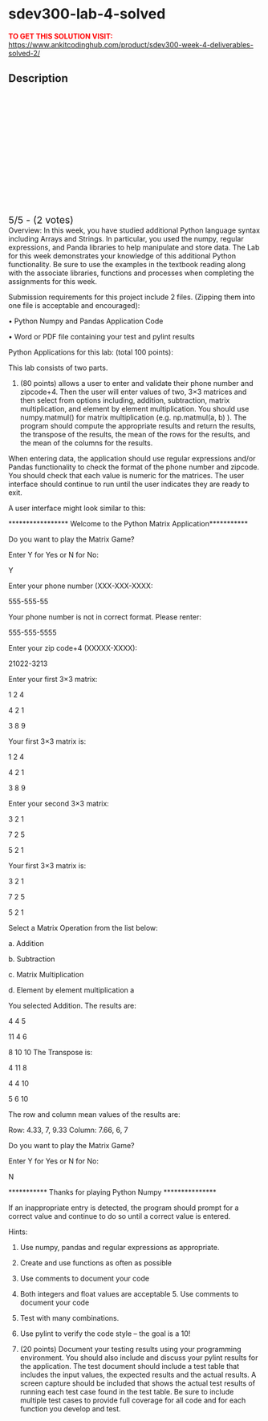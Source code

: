 # sdev300-lab-4-solved



**<span style='color:red'>TO GET THIS SOLUTION VISIT:</span>** https://www.ankitcodinghub.com/product/sdev300-week-4-deliverables-solved-2/

<h2>Description</h2>



<div class="kk-star-ratings kksr-auto kksr-align-center kksr-valign-top" data-payload="{&quot;align&quot;:&quot;center&quot;,&quot;id&quot;:&quot;128233&quot;,&quot;slug&quot;:&quot;default&quot;,&quot;valign&quot;:&quot;top&quot;,&quot;ignore&quot;:&quot;&quot;,&quot;reference&quot;:&quot;auto&quot;,&quot;class&quot;:&quot;&quot;,&quot;count&quot;:&quot;2&quot;,&quot;legendonly&quot;:&quot;&quot;,&quot;readonly&quot;:&quot;&quot;,&quot;score&quot;:&quot;5&quot;,&quot;starsonly&quot;:&quot;&quot;,&quot;best&quot;:&quot;5&quot;,&quot;gap&quot;:&quot;4&quot;,&quot;greet&quot;:&quot;Rate this product&quot;,&quot;legend&quot;:&quot;5\/5 - (2 votes)&quot;,&quot;size&quot;:&quot;24&quot;,&quot;title&quot;:&quot;SDEV300 Lab 4 Solved&quot;,&quot;width&quot;:&quot;138&quot;,&quot;_legend&quot;:&quot;{score}\/{best} - ({count} {votes})&quot;,&quot;font_factor&quot;:&quot;1.25&quot;}">
            
<div class="kksr-stars">
    
<div class="kksr-stars-inactive">
            <div class="kksr-star" data-star="1" style="padding-right: 4px">
            

<div class="kksr-icon" style="width: 24px; height: 24px;"></div>
        </div>
            <div class="kksr-star" data-star="2" style="padding-right: 4px">
            

<div class="kksr-icon" style="width: 24px; height: 24px;"></div>
        </div>
            <div class="kksr-star" data-star="3" style="padding-right: 4px">
            

<div class="kksr-icon" style="width: 24px; height: 24px;"></div>
        </div>
            <div class="kksr-star" data-star="4" style="padding-right: 4px">
            

<div class="kksr-icon" style="width: 24px; height: 24px;"></div>
        </div>
            <div class="kksr-star" data-star="5" style="padding-right: 4px">
            

<div class="kksr-icon" style="width: 24px; height: 24px;"></div>
        </div>
    </div>
    
<div class="kksr-stars-active" style="width: 138px;">
            <div class="kksr-star" style="padding-right: 4px">
            

<div class="kksr-icon" style="width: 24px; height: 24px;"></div>
        </div>
            <div class="kksr-star" style="padding-right: 4px">
            

<div class="kksr-icon" style="width: 24px; height: 24px;"></div>
        </div>
            <div class="kksr-star" style="padding-right: 4px">
            

<div class="kksr-icon" style="width: 24px; height: 24px;"></div>
        </div>
            <div class="kksr-star" style="padding-right: 4px">
            

<div class="kksr-icon" style="width: 24px; height: 24px;"></div>
        </div>
            <div class="kksr-star" style="padding-right: 4px">
            

<div class="kksr-icon" style="width: 24px; height: 24px;"></div>
        </div>
    </div>
</div>
                

<div class="kksr-legend" style="font-size: 19.2px;">
            5/5 - (2 votes)    </div>
    </div>
Overview: In this week, you have studied additional Python language syntax including Arrays and Strings. In particular, you used the numpy, regular expressions, and Panda libraries to help manipulate and store data. The Lab for this week demonstrates your knowledge of this additional Python functionality. Be sure to use the examples in the textbook reading along with the associate libraries, functions and processes when completing the assignments for this week.

Submission requirements for this project include 2 files. (Zipping them into one file is acceptable and encouraged):

• Python Numpy and Pandas Application Code

• Word or PDF file containing your test and pylint results

Python Applications for this lab: (total 100 points):

This lab consists of two parts.

1. (80 points) allows a user to enter and validate their phone number and zipcode+4. Then the user will enter values of two, 3×3 matrices and then select from options including, addition, subtraction, matrix multiplication, and element by element multiplication. You should use numpy.matmul() for matrix multiplication (e.g. np.matmul(a, b) ). The program should compute the appropriate results and return the results, the transpose of the results, the mean of the rows for the results, and the mean of the columns for the results.

When entering data, the application should use regular expressions and/or Pandas functionality to check the format of the phone number and zipcode. You should check that each value is numeric for the matrices. The user interface should continue to run until the user indicates they are ready to exit.

A user interface might look similar to this:

***************** Welcome to the Python Matrix Application***********

Do you want to play the Matrix Game?

Enter Y for Yes or N for No:

Y

Enter your phone number (XXX-XXX-XXXX:

555-555-55

Your phone number is not in correct format. Please renter:

555-555-5555

Enter your zip code+4 (XXXXX-XXXX):

21022-3213

Enter your first 3×3 matrix:

1 2 4

4 2 1

3 8 9

Your first 3×3 matrix is:

1 2 4

4 2 1

3 8 9

Enter your second 3×3 matrix:

3 2 1

7 2 5

5 2 1

Your first 3×3 matrix is:

3 2 1

7 2 5

5 2 1

Select a Matrix Operation from the list below:

a. Addition

b. Subtraction

c. Matrix Multiplication

d. Element by element multiplication a

You selected Addition. The results are:

4 4 5

11 4 6

8 10 10 The Transpose is:

4 11 8

4 4 10

5 6 10

The row and column mean values of the results are:

Row: 4.33, 7, 9.33 Column: 7.66, 6, 7

Do you want to play the Matrix Game?

Enter Y for Yes or N for No:

N

*********** Thanks for playing Python Numpy ***************

If an inappropriate entry is detected, the program should prompt for a correct value and continue to do so until a correct value is entered.

Hints:

1. Use numpy, pandas and regular expressions as appropriate.

2. Create and use functions as often as possible

3. Use comments to document your code

4. Both integers and float values are acceptable 5. Use comments to document your code

6. Test with many combinations.

7. Use pylint to verify the code style – the goal is a 10!

2. (20 points) Document your testing results using your programming environment. You should also include and discuss your pylint results for the application. The test document should include a test table that includes the input values, the expected results and the actual results. A screen capture should be included that shows the actual test results of running each test case found in the test table. Be sure to include multiple test cases to provide full coverage for all code and for each function you develop and test.

